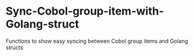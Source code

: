 # Sync-Cobol-group-item-with-Golang-struct
Functions to show easy syncing between Cobol group items and Golang structs
